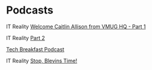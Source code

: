 # Podcasts


IT Reality [Welcome Caitlin Allison from VMUG HQ - Part 1](https://itr-it-reality.zencast.website/episodes/40)

IT Reality [Part 2](https://itr-it-reality.zencast.website/episodes/41) 

[Tech Breakfast Podcast](https://anchor.fm/techbreakfast/episodes/Caitlin-Allison-Xbox---Tide-Pods---YouTube-down---Google-killing-unlimited-free-storage---Spotify-vs-Amazon-Music---Sound-Beaming-emea98)

IT Reality [Stop, Blevins Time!](https://itr-it-reality.zencast.website/episodes/stop-blevins-time)
